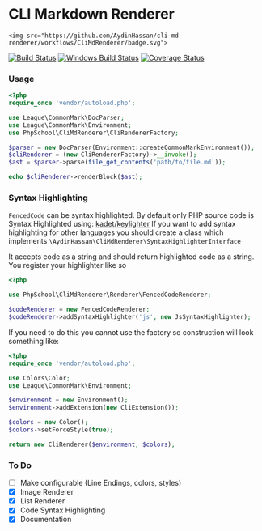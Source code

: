 CLI Markdown Renderer
===========
    <img src="https://github.com/AydinHassan/cli-md-renderer/workflows/CliMdRenderer/badge.svg">

[![Build Status](https://github.com/AydinHassan/cli-md-renderer/workflows/CliMdRenderer/badge.svg)](https://github.com/AydinHassan/cli-md-renderer/actions)
[![Windows Build Status](https://img.shields.io/appveyor/ci/AydinHassan/cli-md-renderer/master.svg?style=flat-square&label=Windows)](https://ci.appveyor.com/project/AydinHassan/cli-md-renderer)
[![Coverage Status](https://img.shields.io/codecov/c/github/AydinHassan/cli-md-renderer.svg?style=flat-square)](https://codecov.io/github/AydinHassan/cli-md-renderer)

### Usage

```php
<?php
require_once 'vendor/autoload.php';

use League\CommonMark\DocParser;
use League\CommonMark\Environment;
use PhpSchool\CliMdRenderer\CliRendererFactory;

$parser = new DocParser(Environment::createCommonMarkEnvironment());
$cliRenderer = (new CliRendererFactory)->__invoke();
$ast = $parser->parse(file_get_contents('path/to/file.md'));

echo $cliRenderer->renderBlock($ast);
```

### Syntax Highlighting

`FencedCode` can be syntax highlighted. By default only PHP source code is Syntax Highlighted using: [kadet/keylighter](https://github.com/kadet1090/KeyLighter)
If you want to add syntax highlighting for other languages you should create a class which implements `\AydinHassan\CliMdRenderer\SyntaxHighlighterInterface`

It accepts code as a string and should return highlighted code as a string. You register your highlighter like so

```php
<?php

use PhpSchool\CliMdRenderer\Renderer\FencedCodeRenderer;

$codeRenderer = new FencedCodeRenderer;
$codeRenderer->addSyntaxHighlighter('js', new JsSyntaxHighlighter);
```

If you need to do this you cannot use the factory so construction will look something like:

```php
<?php 
require_once 'vendor/autoload.php';

use Colors\Color;
use League\CommonMark\Environment;

$environment = new Environment();
$environment->addExtension(new CliExtension());

$colors = new Color();
$colors->setForceStyle(true);

return new CliRenderer($environment, $colors);
```


### To Do
- [ ] Make configurable (Line Endings, colors, styles)
- [x] Image Renderer
- [x] List Renderer
- [x] Code Syntax Highlighting
- [x] Documentation 
